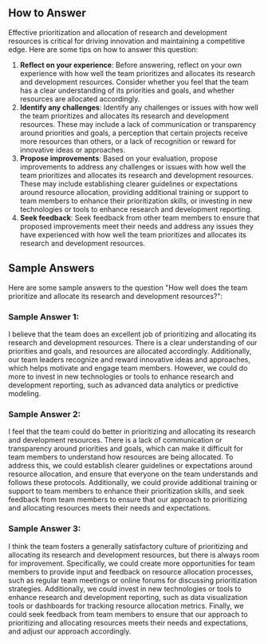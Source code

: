 

How to Answer
-------------

Effective prioritization and allocation of research and development resources is critical for driving innovation and maintaining a competitive edge. Here are some tips on how to answer this question:

1. **Reflect on your experience**: Before answering, reflect on your own experience with how well the team prioritizes and allocates its research and development resources. Consider whether you feel that the team has a clear understanding of its priorities and goals, and whether resources are allocated accordingly.
2. **Identify any challenges**: Identify any challenges or issues with how well the team prioritizes and allocates its research and development resources. These may include a lack of communication or transparency around priorities and goals, a perception that certain projects receive more resources than others, or a lack of recognition or reward for innovative ideas or approaches.
3. **Propose improvements**: Based on your evaluation, propose improvements to address any challenges or issues with how well the team prioritizes and allocates its research and development resources. These may include establishing clearer guidelines or expectations around resource allocation, providing additional training or support to team members to enhance their prioritization skills, or investing in new technologies or tools to enhance research and development reporting.
4. **Seek feedback**: Seek feedback from other team members to ensure that proposed improvements meet their needs and address any issues they have experienced with how well the team prioritizes and allocates its research and development resources.

Sample Answers
--------------

Here are some sample answers to the question "How well does the team prioritize and allocate its research and development resources?":

### Sample Answer 1:

I believe that the team does an excellent job of prioritizing and allocating its research and development resources. There is a clear understanding of our priorities and goals, and resources are allocated accordingly. Additionally, our team leaders recognize and reward innovative ideas and approaches, which helps motivate and engage team members. However, we could do more to invest in new technologies or tools to enhance research and development reporting, such as advanced data analytics or predictive modeling.

### Sample Answer 2:

I feel that the team could do better in prioritizing and allocating its research and development resources. There is a lack of communication or transparency around priorities and goals, which can make it difficult for team members to understand how resources are being allocated. To address this, we could establish clearer guidelines or expectations around resource allocation, and ensure that everyone on the team understands and follows these protocols. Additionally, we could provide additional training or support to team members to enhance their prioritization skills, and seek feedback from team members to ensure that our approach to prioritizing and allocating resources meets their needs and expectations.

### Sample Answer 3:

I think the team fosters a generally satisfactory culture of prioritizing and allocating its research and development resources, but there is always room for improvement. Specifically, we could create more opportunities for team members to provide input and feedback on resource allocation processes, such as regular team meetings or online forums for discussing prioritization strategies. Additionally, we could invest in new technologies or tools to enhance research and development reporting, such as data visualization tools or dashboards for tracking resource allocation metrics. Finally, we could seek feedback from team members to ensure that our approach to prioritizing and allocating resources meets their needs and expectations, and adjust our approach accordingly.
